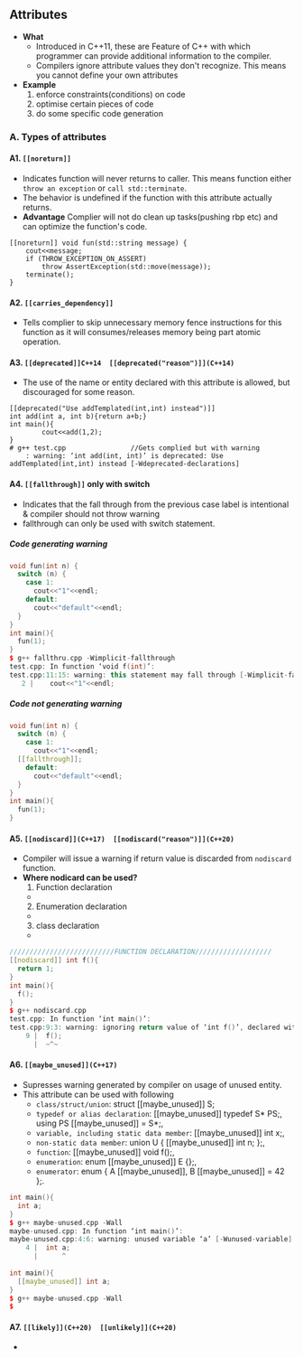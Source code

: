 ## Attributes
- **What** 
  - Introduced in C++11, these are Feature of C++ with which programmer can provide additional information to the compiler. 
  - Compilers ignore attribute values they don't recognize. This means you cannot define your own attributes
- **Example**
  1. enforce constraints(conditions) on code
  2. optimise certain pieces of code
  3. do some specific code generation
      
### A. Types of attributes
#### A1. `[[noreturn]]`
  - Indicates function will never returns to caller. This means function either `throw an exception` or `call std::terminate`.
  - The behavior is undefined if the function with this attribute actually returns.
  - **Advantage** Complier will not do clean up tasks(pushing rbp etc) and can optimize the function's code.
```
[[noreturn]] void fun(std::string message) {
    cout<<message;
    if (THROW_EXCEPTION_ON_ASSERT)
        throw AssertException(std::move(message));
    terminate();
}
```

#### A2. `[[carries_dependency]]`
  - Tells complier to skip unnecessary memory fence instructions for this function as it will consumes/releases memory being part atomic operation.
  
#### A3. `[[deprecated]]C++14  [[deprecated("reason")]](C++14)`
  - The use of the name or entity declared with this attribute is allowed, but discouraged for some reason.
```
[[deprecated("Use addTemplated(int,int) instead")]]
int add(int a, int b){return a+b;}
int main(){
        cout<<add(1,2);
}
# g++ test.cpp                //Gets complied but with warning
    : warning: ‘int add(int, int)’ is deprecated: Use addTemplated(int,int) instead [-Wdeprecated-declarations]
  ```

#### A4. `[[fallthrough]]` only with switch
  - Indicates that the fall through from the previous case label is intentional & compiler should not throw warning
  - fallthrough can only be used with switch statement.
##### Code generating warning 
```c++
void fun(int n) {
  switch (n) {
    case 1:
      cout<<"1"<<endl;
    default:
      cout<<"default"<<endl;
  }
}
int main(){
  fun(1);
}
$ g++ fallthru.cpp -Wimplicit-fallthrough
test.cpp: In function ‘void f(int)’:
test.cpp:11:15: warning: this statement may fall through [-Wimplicit-fallthrough=]
   2 |    cout<<"1"<<endl;
```

##### Code not generating warning
```c++
void fun(int n) {
  switch (n) {
    case 1:
      cout<<"1"<<endl;
  [[fallthrough]];
    default:
      cout<<"default"<<endl;
  }
}
int main(){
  fun(1);
}
```

#### A5. `[[nodiscard]](C++17)  [[nodiscard("reason")]](C++20)`
  - Compiler will issue a warning if return value is discarded from `nodiscard` function.
  - **Where nodicard can be used?**
    1. Function declaration
      - 
    2. Enumeration declaration
      - 
    3. class declaration
      - 
```c++
//////////////////////////FUNCTION DECLARATION///////////////////
[[nodiscard]] int f(){
  return 1;
}
int main(){
  f();
}
$ g++ nodiscard.cpp
test.cpp: In function ‘int main()’:
test.cpp:9:3: warning: ignoring return value of ‘int f()’, declared with attribute nodiscard [-Wunused-result]
    9 |  f();
      |  ~^~
```

#### A6. `[[maybe_unused]](C++17)`
  - Supresses warning generated by compiler on usage of unused entity.
  - This attribute can be used with following
    - `class/struct/union`: struct [[maybe_unused]] S;
    - `typedef or alias declaration`: [[maybe_unused]] typedef S* PS;, using PS [[maybe_unused]] = S*;,
    - `variable, including static data member`: [[maybe_unused]] int x;,
    - `non-static data member`: union U { [[maybe_unused]] int n; };,
    - `function`: [[maybe_unused]] void f();,
    - `enumeration`: enum [[maybe_unused]] E {};,
    - `enumerator`: enum { A [[maybe_unused]], B [[maybe_unused]] = 42 };.  
```c++
int main(){
  int a;
}
$ g++ maybe-unused.cpp -Wall
maybe-unused.cpp: In function ‘int main()’:
maybe-unused.cpp:4:6: warning: unused variable ‘a’ [-Wunused-variable]
    4 |  int a;
      |      ^
      
int main(){
  [[maybe_unused]] int a;
}      
$ g++ maybe-unused.cpp -Wall
$
```

#### A7. `[[likely]](C++20)  [[unlikely]](C++20)`
  - 
